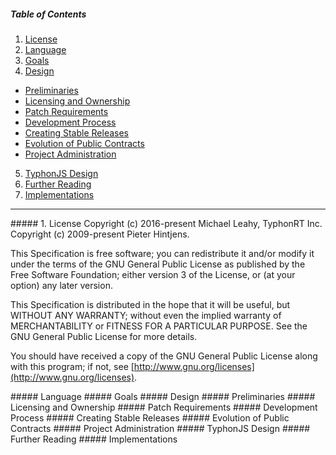 ##### Table of Contents  
1. [License](#license)  
2. [Language](#language)  
3. [Goals](#goals)  
4. [Design](#design)  
  * [Preliminaries](#preliminaries)  
  * [Licensing and Ownership](#ownership)  
  * [Patch Requirements](#patches)  
  * [Development Process](#devprocess)  
  * [Creating Stable Releases](#creating-releases)  
  * [Evolution of Public Contracts](#evolution-contracts)  
  * [Project Administration](#project-admin)  
5. [TyphonJS Design](#typhonjs-design)  
6. [Further Reading](#further-reading)  
7. [Implementations](#implementations)  

-----

<a name="license"/>
##### 1. License
Copyright (c) 2016-present Michael Leahy, TyphonRT Inc.
Copyright (c) 2009-present Pieter Hintjens.

This Specification is free software; you can redistribute it and/or modify it under the terms of the GNU General Public License as published by the Free Software Foundation; either version 3 of the License, or (at your option) any later version.

This Specification is distributed in the hope that it will be useful, but WITHOUT ANY WARRANTY; without even the implied warranty of MERCHANTABILITY or FITNESS FOR A PARTICULAR PURPOSE. See the GNU General Public License for more details.

You should have received a copy of the GNU General Public License along with this program; if not, see [http://www.gnu.org/licenses](http://www.gnu.org/licenses).


<a name="language"/>
##### Language

<a name="goals"/>
##### Goals

<a name="design"/>
##### Design

<a name="preliminaries"/>
##### Preliminaries

<a name="ownership"/>
##### Licensing and Ownership

<a name="patches"/>
##### Patch Requirements

<a name="devprocess"/>
##### Development Process

<a name="creating-releases"/>
##### Creating Stable Releases

<a name="evolution-contracts"/>
##### Evolution of Public Contracts

<a name="project-admin"/>
##### Project Administration

<a name="typhonjs-design"/>
##### TyphonJS Design

<a name="further-reading"/>
##### Further Reading

<a name="implementations"/>
##### Implementations
